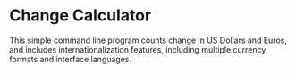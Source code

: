 # Change Calculator

This simple command line program counts change in US Dollars and Euros, and includes internationalization features, including multiple currency formats and interface languages.
